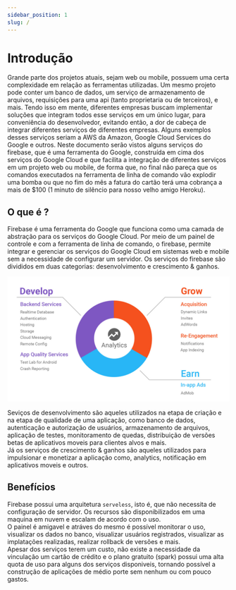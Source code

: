 ```yaml
---
sidebar_position: 1
slug: /
---
```


# Introdução

Grande parte dos projetos atuais, sejam web ou mobile, possuem uma certa complexidade em relação as ferramentas utilizadas. Um mesmo projeto pode conter um banco de dados, um serviço de armazenamento de arquivos, requisições para uma api (tanto proprietaria ou de terceiros), e mais. Tendo isso em mente, diferentes empresas buscam implementar soluções que integram todos esse serviços em um único lugar, para conveniência do desenvolvedor, evitando então, a dor de cabeça de integrar diferentes serviços de diferentes empresas. Alguns exemplos desses serviços seriam a AWS da Amazon, Google Cloud Services do Google e outros.
Neste documento serão vistos alguns serviços do firebase, que é uma ferramenta do Google, construída em cima dos serviços do Google Cloud e que facilita a integração de diferentes serviços em um projeto web ou mobile, de forma que, no final não pareça que os comandos executados na ferramenta de linha de comando vão explodir uma bomba ou que no fim do mês a fatura do cartão terá uma cobrança a mais de $100 (1 minuto de silêncio para nosso velho amigo Heroku).

## O que é ?

Firebase é uma ferramenta do Google que funciona como uma camada de abstração para os serviços do Google Cloud. Por meio de um painel de controle e com a ferramenta de linha de comando, o firebase, permite integrar e gerenciar os serviços do Google Cloud em sistemas web e mobile sem a necessidade de configurar um servidor. Os serviços do firebase são divididos em duas categorias: desenvolvimento e crescimento & ganhos.

![Firebase Services](./assets/firebase_services.jpg)

Seviços de desenvolvimento são aqueles utilizados na etapa de criação e na etapa de qualidade de uma aplicação, como banco de dados, autenticação e autorização de usuários, armazenamento de arquivos, aplicação de testes, monitoramento de quedas, distribuição de versões betas de aplicativos moveis para clientes alvos e mais.  
Já os serviços de crescimento & ganhos são aqueles utilizados para impulsionar e monetizar a aplicação como, analytics, notificação em aplicativos moveis e outros.

## Benefícios

Firebase possui uma arquitetura `serveless`, isto é, que não necessita de configuração de servidor. Os recursos são disponibilizados em uma maquina em nuvem e escalam de acordo com o uso.   
O painel é amigavel e atráves do mesmo é possível monitorar o uso, visualizar os dados no banco, visualizar usuários registrados, visualizar as implatações realizadas, realizar rollback de versões e mais.  
Apesar dos serviços terem um custo, não existe a necessidade da vinculação um cartão de crédito e o plano gratuito (spark) possui uma alta quota de uso para alguns dos serviços disponiveis, tornando possível a construção de aplicações de médio porte sem nenhum ou com pouco gastos.